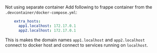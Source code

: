 Not using separate container
Add following to frappe container from the `.devcontainer/docker-compose.yml`:

```yaml
    extra_hosts:
      app1.localhost: 172.17.0.1
      app2.localhost: 172.17.0.1
```

This is makes the domain names `app1.localhost` and `app2.localhost` connect to docker host and connect to services running on `localhost`.
